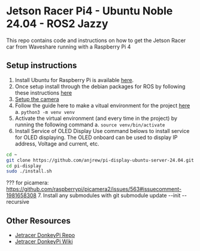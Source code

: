 # Jetson Racer Pi4 - Ubuntu Noble 24.04 - ROS2 Jazzy

This repo contains code and instructions on how to get the Jetson Racer car from Waveshare running with a Raspberry Pi 4

## Setup instructions

1. Install Ubuntu for Raspberry Pi is available [here](https://ubuntu.com/download/raspberry-pi).
2. Once setup install through the debian packages for ROS by following these instructions [here](https://docs.ros.org/en/jazzy/Installation/Ubuntu-Install-Debs.html#id2)
3. [Setup the camera](https://www.youtube.com/watch?v=va7o7wzhEE4&ab_channel=gaseoustortoise)
4. Follow the guide here to make a vitual environment for the project [here](https://docs.python.org/3/library/venv.html) 
    a. `python3 -m venv venv`
5. Activate the virtual environment (and every time in the project) by running the following command
    a. `source venv/bin/activate`
6. Install Service of OLED Display
Use command belows to install service for OLED displaying. The OLED onboard can be used to display IP address, Voltage and current, etc.
```bash
cd ~
git clone https://github.com/anjrew/pi-display-ubuntu-server-24.04.git
cd pi-display
sudo ./install.sh
```

??? for picamera: https://github.com/raspberrypi/picamera2/issues/563#issuecomment-1981658308
7. Install any submodules with git submodule update --init --recursive

## Other Resources
- [Jetracer DonkeyPi Repo](https://github.com/waveshare/donkeycar)
- [Jetracer DonkeyPi Wiki](https://www.waveshare.com/wiki/PiRacer_AI_Kit)
